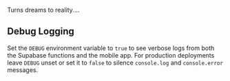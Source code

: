 Turns dreams to reality....

## Debug Logging

Set the `DEBUG` environment variable to `true` to see verbose logs from both the
Supabase functions and the mobile app. For production deployments leave `DEBUG`
unset or set it to `false` to silence `console.log` and `console.error`
messages.

